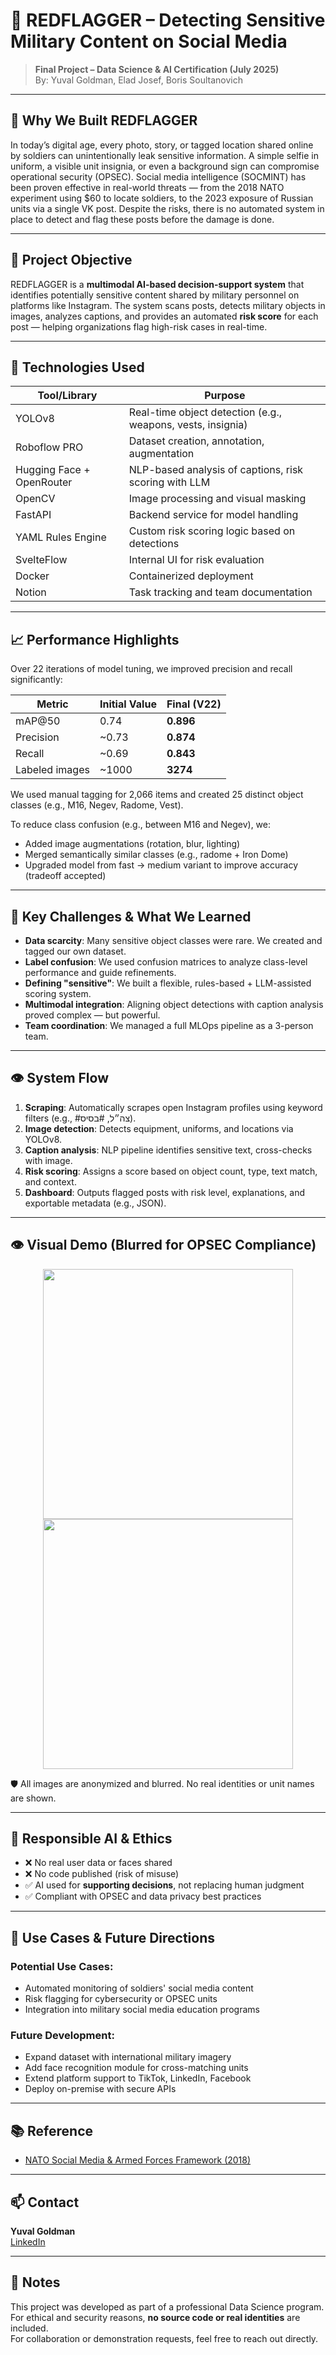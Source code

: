 # 🚩 REDFLAGGER – Detecting Sensitive Military Content on Social Media

> **Final Project – Data Science & AI Certification (July 2025)**  
> By: Yuval Goldman, Elad Josef, Boris Soultanovich

---

## 🧭 Why We Built REDFLAGGER

In today’s digital age, every photo, story, or tagged location shared online by soldiers can unintentionally leak sensitive information. A simple selfie in uniform, a visible unit insignia, or even a background sign can compromise operational security (OPSEC).
Social media intelligence (SOCMINT) has been proven effective in real-world threats — from the 2018 NATO experiment using $60 to locate soldiers, to the 2023 exposure of Russian units via a single VK post.
Despite the risks, there is no automated system in place to detect and flag these posts before the damage is done.

---

## 🎯 Project Objective

REDFLAGGER is a **multimodal AI-based decision-support system** that identifies potentially sensitive content shared by military personnel on platforms like Instagram.
The system scans posts, detects military objects in images, analyzes captions, and provides an automated **risk score** for each post — helping organizations flag high-risk cases in real-time.

---

## 🧠 Technologies Used

| Tool/Library           | Purpose |
|------------------------|---------|
| YOLOv8                 | Real-time object detection (e.g., weapons, vests, insignia) |
| Roboflow PRO           | Dataset creation, annotation, augmentation |
| Hugging Face + OpenRouter | NLP-based analysis of captions, risk scoring with LLM |
| OpenCV                 | Image processing and visual masking |
| FastAPI                | Backend service for model handling |
| YAML Rules Engine      | Custom risk scoring logic based on detections |
| SvelteFlow             | Internal UI for risk evaluation |
| Docker                 | Containerized deployment |
| Notion                 | Task tracking and team documentation |

---

## 📈 Performance Highlights

Over 22 iterations of model tuning, we improved precision and recall significantly:

| Metric        | Initial Value | Final (V22) |
|---------------|---------------|-------------|
| mAP@50        | 0.74          | **0.896**   |
| Precision     | ~0.73         | **0.874**   |
| Recall        | ~0.69         | **0.843**   |
| Labeled images | ~1000        | **3274**    |

We used manual tagging for 2,066 items and created 25 distinct object classes (e.g., M16, Negev, Radome, Vest).

To reduce class confusion (e.g., between M16 and Negev), we:
- Added image augmentations (rotation, blur, lighting)
- Merged semantically similar classes (e.g., radome + Iron Dome)
- Upgraded model from fast → medium variant to improve accuracy (tradeoff accepted)

---

## 🚧 Key Challenges & What We Learned

- **Data scarcity**: Many sensitive object classes were rare. We created and tagged our own dataset.
- **Label confusion**: We used confusion matrices to analyze class-level performance and guide refinements.
- **Defining "sensitive"**: We built a flexible, rules-based + LLM-assisted scoring system.
- **Multimodal integration**: Aligning object detections with caption analysis proved complex — but powerful.
- **Team coordination**: We managed a full MLOps pipeline as a 3-person team.

---

## 👁️ System Flow

1. **Scraping**: Automatically scrapes open Instagram profiles using keyword filters (e.g., #צה״ל, #בסיס).
2. **Image detection**: Detects equipment, uniforms, and locations via YOLOv8.
3. **Caption analysis**: NLP pipeline identifies sensitive text, cross-checks with image.
4. **Risk scoring**: Assigns a score based on object count, type, text match, and context.
5. **Dashboard**: Outputs flagged posts with risk level, explanations, and exportable metadata (e.g., JSON).

---

## 👁️ Visual Demo (Blurred for OPSEC Compliance)

<div align="center">
  <img src="demo/blurred_post1.jpg" width="400"/>
  <img src="demo/blurred_post2.jpg" width="400"/>
</div>

🛡️ All images are anonymized and blurred. No real identities or unit names are shown.

---

## 🔐 Responsible AI & Ethics

- ❌ No real user data or faces shared  
- ❌ No code published (risk of misuse)  
- ✅ AI used for **supporting decisions**, not replacing human judgment  
- ✅ Compliant with OPSEC and data privacy best practices

---

## 🧠 Use Cases & Future Directions

### Potential Use Cases:
- Automated monitoring of soldiers' social media content  
- Risk flagging for cybersecurity or OPSEC units  
- Integration into military social media education programs

### Future Development:
- Expand dataset with international military imagery  
- Add face recognition module for cross-matching units  
- Extend platform support to TikTok, LinkedIn, Facebook  
- Deploy on-premise with secure APIs

---

## 📚 Reference

- [NATO Social Media & Armed Forces Framework (2018)](https://stratcomcoe.org/cuploads/pfiles/nato_framework_for_armed_forces_web_09mar.pdf)

---

## 📫 Contact

**Yuval Goldman**  
[LinkedIn](https://www.linkedin.com/in/yuval-goldman-1a6920204)

---

## 📝 Notes

This project was developed as part of a professional Data Science program.  
For ethical and security reasons, **no source code or real identities** are included.  
For collaboration or demonstration requests, feel free to reach out directly.
